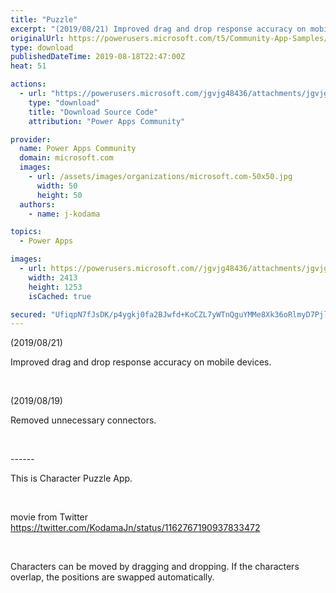 ```yaml
---
title: "Puzzle"
excerpt: "(2019/08/21) Improved drag and drop response accuracy on mobile devices. (2019/08/19) Removed unnecessary connectors. ------ This is Character Puzzle"
originalUrl: https://powerusers.microsoft.com/t5/Community-App-Samples/Puzzle/td-p/343192
type: download
publishedDateTime: 2019-08-18T22:47:00Z
heat: 51

actions:
  - url: "https://powerusers.microsoft.com/jgvjg48436/attachments/jgvjg48436/AppFeedbackGallery/225/4/puzzle.msapp"
    type: "download"
    title: "Download Source Code"
    attribution: "Power Apps Community"

provider:
  name: Power Apps Community
  domain: microsoft.com
  images:
    - url: /assets/images/organizations/microsoft.com-50x50.jpg
      width: 50
      height: 50
  authors:
    - name: j-kodama

topics:
  - Power Apps

images:
  - url: https://powerusers.microsoft.com//jgvjg48436/attachments/jgvjg48436/AppFeedbackGallery/225/1/puzzle.png
    width: 2413
    height: 1253
    isCached: true

secured: "UfiqpN7fJsDK/p4ygkj0fa2BJwfd+KoCZL7yWTnQguYMMe8Xk36oRlmyD7PjlGS1FZ4TY6BLK4xShH74l9rPNrjy9nEGVgxmYmi+7po3xYWKrdMgPZgBK/vB37tmqlAm/lENuYguVaH3jJkwiUSxRy+AxilvKfCBeq2kLh0bALIgmd+3uVMWieTw8pgtp1FI2VKcPvHGt6k4b1NqW96+1I7F4cBgf5eYqjQ4/+TTWVF/hALWmas9xCpJuPeZmexVm3BBRA1rJQlDQ089/DJn+bkhKRRWqrroCM7lUp02f6CFfgGypSpkNtQDyX6pD1yP85PT2Z3zlcQPg9exGit1Fz7EYWh6zq5YbPUjYClcby+kohEyVTQzy0DaiXYbGj6mHeUj3brxhnm9U6hU1U012wLQj0Dw1hYkFa+Z/AjmjMPKvUdlLfjgW9JL5bRkly9w;UbHFZuv2s/0bcmyOP9hs3A=="
---
```

<p>(2019/08/21)</p><p><span>Improved drag and drop response accuracy on mobile devices.</span></p><p>&nbsp;</p><p>(2019/08/19)</p><p>Removed unnecessary connectors.</p><p>&nbsp;</p><p>------</p><p>This is Character Puzzle App.</p><p>&nbsp;</p><p>movie from Twitter<br><a href="https://twitter.com/KodamaJn/status/1162767190937833472" target="_blank" rel="noopener nofollow noopener noreferrer">https://twitter.com/KodamaJn/status/1162767190937833472</a></p><p>&nbsp;</p><p>Characters can be moved by dragging and dropping. If the characters overlap, the positions are swapped automatically.</p>

